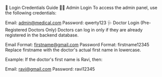 🔐 Login Credentials Guide
👨‍💼 Admin Login
To access the admin panel, use the following credentials:

Email: admin@medical.com
Password: qwerty123
🩺 Doctor Login (Pre-Registered Doctors Only)
Doctors can log in only if they are already registered in the backend database.

Email Format: firstname@gmail.com
Password Format: firstname12345
Replace firstname with the doctor's actual first name in lowercase.

Example:
If the doctor's first name is Ravi, then:

Email: ravi@gmail.com
Password: ravi12345
